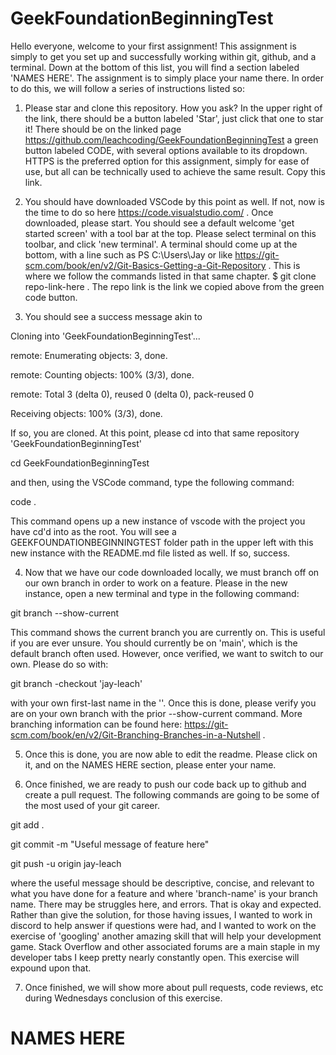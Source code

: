 # GeekFoundationBeginningTest

Hello everyone, welcome to your first assignment! This assignment is simply to get you set up and successfully working within git, github, and a terminal. Down at the bottom of this list, you will find a section labeled 'NAMES HERE'. The assignment is to simply place your name there. In order to do this, we will follow a series of instructions listed so:

1. Please star and clone this repository. How you ask? In the upper right of the link, there should be a button labeled 'Star', just click that one to star it! There should be on the linked page https://github.com/leachcoding/GeekFoundationBeginningTest a green button labeled CODE, with several options available to its dropdown. HTTPS is the preferred option for this assignment, simply for ease of use, but all can be technically used to achieve the same result. Copy this link.

2. You should have downloaded VSCode by this point as well. If not, now is the time to do so here https://code.visualstudio.com/ . Once downloaded, please start. You should see a default welcome 'get started screen' with a tool bar at the top. Please select terminal on this toolbar, and click 'new terminal'. A terminal should come up at the bottom, with a line such as PS C:\Users\Jay or like https://git-scm.com/book/en/v2/Git-Basics-Getting-a-Git-Repository . This is where we follow the commands listed in that same chapter. $ git clone repo-link-here . The repo link is the link we copied above from the green code button.

3. You should see a success message akin to 

Cloning into 'GeekFoundationBeginningTest'...

remote: Enumerating objects: 3, done.

remote: Counting objects: 100% (3/3), done.

remote: Total 3 (delta 0), reused 0 (delta 0), pack-reused 0

Receiving objects: 100% (3/3), done.

If so, you are cloned. At this point, please cd into that same repository 'GeekFoundationBeginningTest'

cd GeekFoundationBeginningTest

and then, using the VSCode command, type the following command:

code .

This command opens up a new instance of vscode with the project you have cd'd into as the root. You will see a GEEKFOUNDATIONBEGINNINGTEST folder path in the upper left with this new instance with the README.md file listed as well. If so, success.

4. Now that we have our code downloaded locally, we must branch off on our own branch in order to work on a feature. Please in the new instance, open a new terminal and type in the following command:

git branch --show-current

This command shows the current branch you are currently on. This is useful if you are ever unsure. You should currently be on 'main', which is the default branch often used. However, once verified, we want to switch to our own. Please do so with:

git branch -checkout 'jay-leach'

with your own first-last name in the ''. Once this is done, please verify you are on your own branch with the prior --show-current command. More branching information can be found here: https://git-scm.com/book/en/v2/Git-Branching-Branches-in-a-Nutshell . 

5. Once this is done, you are now able to edit the readme. Please click on it, and on the NAMES HERE section, please enter your name.

6. Once finished, we are ready to push our code back up to github and create a pull request. The following commands are going to be some of the most used of your git career.

git add .

git commit -m "Useful message of feature here"

git push -u origin jay-leach

where the useful message should be descriptive, concise, and relevant to what you have done for a feature and where 'branch-name' is your branch name. There may be struggles here, and errors. That is okay and expected. Rather than give the solution, for those having issues, I wanted to work in discord to help answer if questions were had, and I wanted to work on the exercise of 'googling' another amazing skill that will help your development game. Stack Overflow and other associated forums are a main staple in my developer tabs I keep pretty nearly constantly open. This exercise will expound upon that. 

7. Once finished, we will show more about pull requests, code reviews, etc during Wednesdays conclusion of this exercise. 




# NAMES HERE
